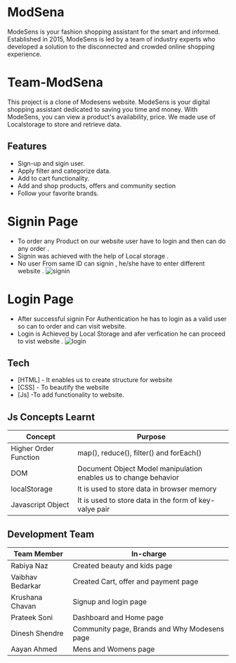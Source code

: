 # ModSena
ModeSens is your fashion shopping assistant for the smart and informed. Established in 2015, ModeSens is led by a team of industry experts who developed a solution to the disconnected and crowded online shopping experience.


# Team-ModSena

This project is a clone of Modesens website. ModeSens is your digital shopping assistant dedicated to saving you time and money. With ModeSens, you can view a product's availability, price. We made use of Localstorage to store and retrieve data. 

## Features

- Sign-up and sigin user.
- Apply filter and categorize data.
- Add to cart functionality.
- Add and shop products, offers and community section
- Follow your favorite brands.

# Signin Page
- To order any Product on our website user have to login and then can do any order .
- Signin was achieved with the help of Local storage .
- No user From same ID can signin , he/she have to enter different website .
![signin](https://user-images.githubusercontent.com/105915891/213902414-5ac47d51-b794-427b-b99e-980bbf94d6b1.PNG)

# Login Page
- After successful signin For Authentication he has to login as a valid user so can to order and can visit website.
- Login is Achieved by Local Storage and afer verfication he can proceed to vist website .
![login](https://user-images.githubusercontent.com/105915891/213902478-e337ea44-6673-4e70-b320-10a6b4508616.PNG)


## Tech

- [HTML] - It enables us to create structure for website
- [CSS] - To beautify the website
- [Js] -To add functionality to website.

## Js Concepts Learnt


| Concept | Purpose |
| ------|------ |
| Higher Order Function| map(), reduce(), filter() and forEach()
| DOM | Document Object Model manipulation enables us to change behavior |
| localStorage |It is used to store data in browser memory |
| Javascript Object |It is used to store data in the form of key-valye pair |

## Development Team
| Team Member | In-charge |
| ------|------ |
| Rabiya Naz | Created beauty and kids page |
| Vaibhav Bedarkar | Created Cart, offer and payment page |
| Krushana Chavan |Signup and login page |
| Prateek Soni | Dashboard and Home page |Footer and Navbar
| Dinesh Shendre| Community page, Brands and Why Modesens page |
| Aayan Ahmed | Mens and Womens page |


